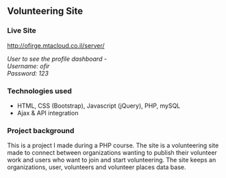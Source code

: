 ## Volunteering Site

### Live Site
http://ofirge.mtacloud.co.il/server/

*User to see the profile dashboard -  
Username: ofir  
Password: 123*

### Technologies used
- HTML, CSS (Bootstrap), Javascript (jQuery), PHP, mySQL
- Ajax & API integration


### Project background
This is a project I made during a PHP course. The site is a volunteering site made to connect between organizations wanting to publish their volunteer work and users who want to join and start volunteering.
The site keeps an organizations, user, volunteers and volunteer places data base.
